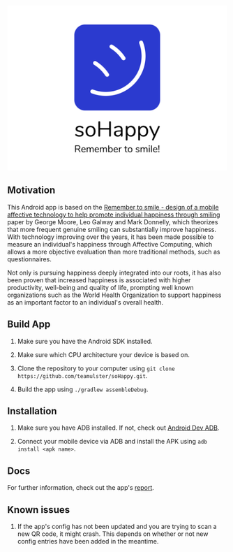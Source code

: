 ![soHappy](.github/banner.png)

## Motivation

This Android app is based on the [Remember to smile - design of a mobile affective technology
to help promote individual happiness through smiling](https://www.researchgate.net/publication/318014342_Remember_to_smile_-_design_of_a_mobile_affective_technology_to_help_promote_individual_happiness_through_smiling)
paper by George Moore, Leo Galway and Mark Donnelly, which theorizes that more frequent genuine
smiling can substantially improve happiness. With technology improving over the years, it has been
made possible to measure an individual's happiness through Affective Computing, which allows a more
objective evaluation than more traditional methods, such as questionnaires.

Not only is pursuing happiness deeply integrated into our roots, it has also been proven that
increased happiness is associated with higher productivity, well-being and quality of life,
prompting well known organizations such as the World Health Organization to support happiness
as an important factor to an individual's overall health.

## Build App

1. Make sure you have the Android SDK installed.

1. Make sure which CPU architecture your device is based on.

1. Clone the repository to your computer using `git clone https://github.com/teamulster/soHappy.git`.

1. Build the app using `./gradlew assembleDebug`.

## Installation

1. Make sure you have ADB installed. If not, check out [Android Dev ADB](https://developer.android.com/studio/command-line/adb).

1. Connect your mobile device via ADB and install the APK using `adb install <apk name>`.

## Docs

For further information, check out the app's [report](https://github.com/teamulster/report.git).

## Known issues

1. If the app's config has not been updated and you are trying to scan a new QR code, it might crash.
   This depends on whether or not new config entries have been added in the meantime.

